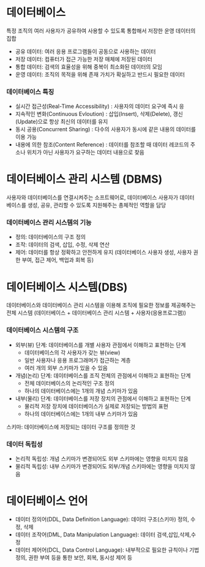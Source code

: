 # 데이터베이스
특정 조직의 여러 사용자가 공유하여 사용할 수 있도록 통합해서 저장한 운영 데이터의 집합

- 공유 데이터: 여러 응용 프로그램들이 공동으로 사용하는 데이터
- 저장 데이터: 컴퓨터가 접근 가능한 저장 매체에 저장된 데이터
- 통합 데이터: 검색의 효율성을 위해 중복이 최소화된 데이터의 모임
- 운영 데이터: 조직의 목적을 위해 존재 가치가 확실하고 반드시 필요한 데이터

### 데이터베이스 특징
- 실시간 접근성(Real-Time Accessibility) : 사용자의 데이터 요구에 즉시 응
- 지속적인 변화(Continuous Evloution) : 삽입(Insert), 삭제(Delete), 갱신(Update)으로 항상 최신의 데이터를 유지
- 동시 공용(Concurrent Sharing) :  다수의 사용자가 동시에 같은 내용의 데이터를 이용 가능
- 내용에 의한 참조(Content Reference) : 데이터를 참조할 때 데이터 레코드의 주소나 위치가 아닌 사용자가 요구하는 데이터 내용으로 찾음

# 데이터베이스 관리 시스템 (DBMS)
사용자와 데이터베이스를 연결시켜주는 소프트웨어로, 데이터베이스 사용자가 데이터베이스를 생성, 공유, 관리할 수 있도록 지원해주는 총체적인 역할을 담당

### 데이터베이스 관리 시스템의 기능
- 정의: 데이터베이스의 구조 정의
- 조작: 데이터의 검색, 삽입, 수정, 삭제 연산
- 제어: 데이터를 항상 정확하고 안전하게 유지 (데이터베이스 사용자 생성, 사용자 권한 부여, 접근 제어, 백업과 회복 등)

# 데이터베이스 시스템(DBS)
데이터베이스와 데이터베이스 관리 시스템을 이용해 조직에 필요한 정보를 제공해주는 전체 시스템 (데이터베이스 + 데이터베이스 관리 시스템 + 사용자(응용프로그램))

### 데이터베이스 시스템의 구조
- 외부(뷰) 단계: 데이터베이스를 개별 사용자 관점에서 이해하고 표현하는 단계
  - 데이터베이스의 각 사용자가 갖는 뷰(view)
  - 일반 사용자나 응용 프로그래머가 접근하는 계층
  - 여러 개의 외부 스키마가 있을 수 있음
- 개념(논리) 단계: 데이터베이스를 조직 전체의 관점에서 이해하고 표현하는 단계
  - 전체 데이터베이스의 논리적인 구조 정의
  - 하나의 데이터베이스에는 1개의 개념 스키마가 있음
- 내부(물리) 단계: 데이터베이스를 저장 장치의 관점에서 이해하고 표현하는 단계
  - 물리적 저장 장치에 데이터베이스가 실제로 저장되는 방법의 표현
  - 하나의 데이터베이스에는 1개의 내부 스키마가 있음

스키마: 데이터베이스에 저장되는 데이터 구조를 정의한 것

### 데이터 독립성
- 논리적 독립성: 개념 스키마가 변경되어도 외부 스키마에는 영향을 미치지 않음
- 물리적 독립성: 내부 스키마가 변경되어도 외부/개념 스키마에는 영향을 미치지 않음

# 데이터베이스 언어
- 데이터 정의어(DDL, Data Definition Language): 데이터 구조(스키마) 정의, 수정, 삭제
- 데이터 조작어(DML, Data Manipulation Language): 데이터 검색,삽입,삭제,수정
- 데이터 제어어(DCL, Data Control Language): 내부적으로 필요한 규칙이나 기법 정의, 권한 부여 등을 통한 보안, 회복, 동시성 제어 등


